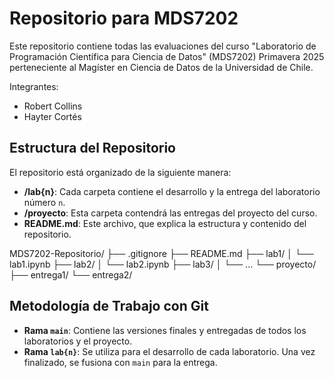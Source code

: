 # Repositorio para MDS7202 

Este repositorio contiene todas las evaluaciones del curso "Laboratorio de Programación Científica para Ciencia de Datos" (MDS7202) Primavera 2025 perteneciente al Magíster en Ciencia de Datos de la Universidad de Chile.

Integrantes:
- Robert Collins
- Hayter Cortés

## Estructura del Repositorio

El repositorio está organizado de la siguiente manera:

- **/lab{n}**: Cada carpeta contiene el desarrollo y la entrega del laboratorio número `n`.
- **/proyecto**: Esta carpeta contendrá las entregas del proyecto del curso.
- **README.md**: Este archivo, que explica la estructura y contenido del repositorio.

MDS7202-Repositorio/
├── .gitignore
├── README.md
├── lab1/
│   └── lab1.ipynb
├── lab2/
│   └── lab2.ipynb
├── lab3/
│   └── ...
└── proyecto/
    ├── entrega1/
    └── entrega2/

## Metodología de Trabajo con Git

- **Rama `main`**: Contiene las versiones finales y entregadas de todos los laboratorios y el proyecto.
- **Rama `lab{n}`**: Se utiliza para el desarrollo de cada laboratorio. Una vez finalizado, se fusiona con `main` para la entrega.
